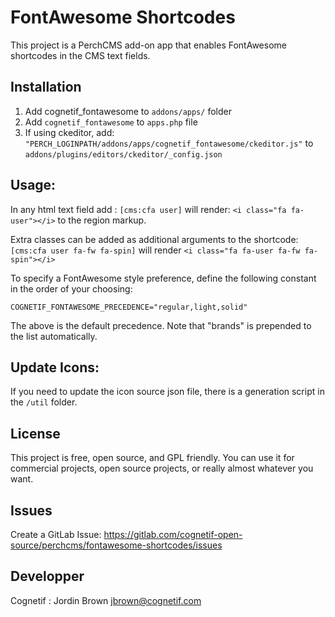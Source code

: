 # FontAwesome Shortcodes
This project is a PerchCMS add-on app that enables FontAwesome shortcodes in the CMS text fields.
 

## Installation
1. Add cognetif_fontawesome to `addons/apps/` folder
2. Add `cognetif_fontawesome` to  `apps.php` file
3. If using ckeditor, add: `"PERCH_LOGINPATH/addons/apps/cognetif_fontawesome/ckeditor.js"` to `addons/plugins/editors/ckeditor/_config.json`



## Usage:

In any html text field add : `[cms:cfa user]` will render: `<i class="fa fa-user"></i>` to the region markup.

Extra classes can be added as additional arguments to the shortcode:  `[cms:cfa user fa-fw fa-spin]` will render `<i class="fa fa-user fa-fw fa-spin"></i>`

To specify a FontAwesome style preference, define the following constant in the order of your choosing:
```
COGNETIF_FONTAWESOME_PRECEDENCE="regular,light,solid"
```
The above is the default precedence.  Note that "brands" is prepended to the list automatically.


## Update Icons:

If you need to update the icon source json file, there is a generation script in the `/util` folder.


## License
This project is free, open source, and GPL friendly. You can use it for commercial projects, open source projects, or really almost whatever you want.

## Issues
Create a GitLab Issue: https://gitlab.com/cognetif-open-source/perchcms/fontawesome-shortcodes/issues

## Developper

Cognetif : Jordin Brown <jbrown@cognetif.com>
